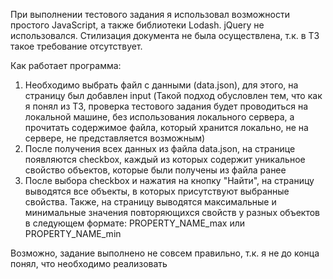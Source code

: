 
При выполнении тестового задания я использовал возможности простого JavaScript, а также библиотеки Lodash. jQuery не использовался. Стилизация документа не была осуществлена, т.к. в ТЗ такое требование отсутствует.

Как работает программа:
1. Необходимо выбрать файл с данными (data.json), для этого, на страницу был добавлен input
   (Такой подход обусловлен тем, что как я понял из ТЗ, 
   проверка тестового задания будет проводиться на локальной машине, 
   без использования локального сервера, а прочитать содержимое файла, 
   который хранится локально, не на сервере, не представляется возможным)
2. После получения всех данных из файла data.json, на странице появляются checkbox, каждый из которых 
содержит уникальное свойство объектов, которые были получены из файла ранее
3. После выбора checkbox и нажатия на кнопку "Найти", на страницу выводятся все объекты, 
в которых присутствуют выбранные свойства. Также, на страницу выводятся максимальные и минимальные 
значения повторяющихся свойств у разных объектов в следующем формате: PROPERTY_NAME_max или PROPERTY_NAME_min

Возможно, задание выполнено не совсем правильно, т.к. я не до конца понял, что необходимо реализовать

